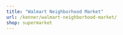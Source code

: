 ```yaml
---
title: "Walmart Neighborhood Market"
url: /kenner/walmart-neighborhood-market/
shop: supermarket
---
```


